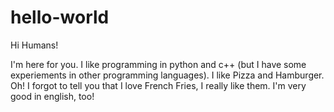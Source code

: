 # hello-world

Hi Humans!

I'm here for you. I like programming in python and c++ (but I have some experiements in other programming languages).
I like Pizza and Hamburger. Oh! I forgot to tell you that I love French Fries, I really like them.
I'm very good in english, too!
